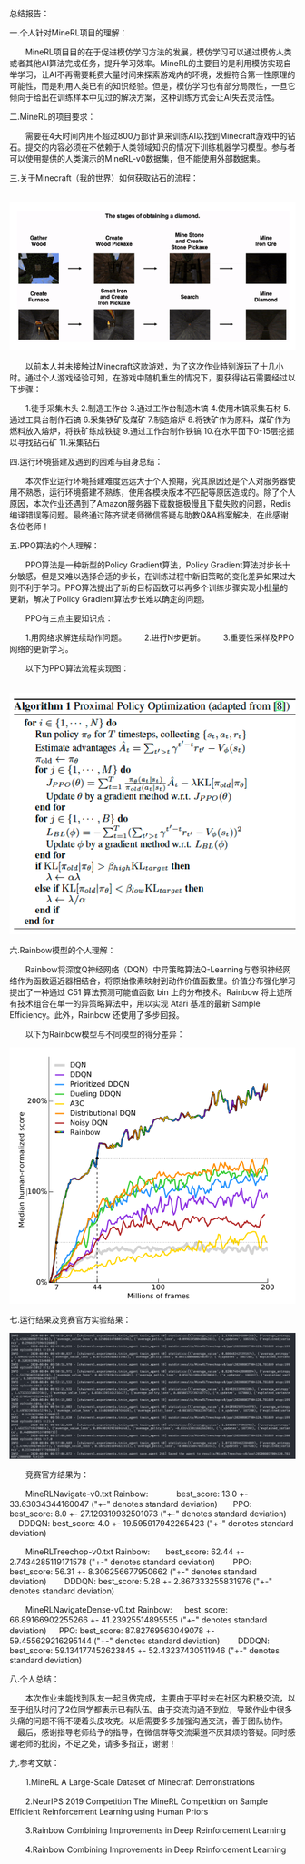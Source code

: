 总结报告：

一.个人针对MineRL项目的理解： 

　　MineRL项目目的在于促进模仿学习方法的发展，模仿学习可以通过模仿人类或者其他AI算法完成任务，提升学习效率。MineRL的主要目的是利用模仿实现自举学习，让AI不再需要耗费大量时间来探索游戏内的环境，发掘符合第一性原理的可能性，而是利用人类已有的知识经验。但是，模仿学习也有部分局限性，一旦它倾向于给出在训练样本中见过的解决方案，这种训练方式会让AI失去灵活性。


二.MineRL的项目要求：

　　需要在4天时间内用不超过800万部计算来训练AI以找到Minecraft游戏中的钻石。提交的内容必须在不依赖于人类领域知识的情况下训练机器学习模型。参与者可以使用提供的人类演示的MineRL-v0数据集，但不能使用外部数据集。


三.关于Minecraft（我的世界）如何获取钻石的流程：

　　　![Alt text](https://github.com/Kether-Jechidah/HW9/blob/master/%E7%90%86%E8%AE%BA%E5%85%AC%E5%BC%8F%E5%8F%8A%E7%AE%97%E6%B3%95%E6%B5%81%E7%A8%8B/%E5%AF%BB%E6%89%BE%E9%92%BB%E7%9F%B3%E6%B5%81%E7%A8%8B.png)
   
　　以前本人并未接触过Minecraft这款游戏，为了这次作业特别游玩了十几小时。通过个人游戏经验可知，在游戏中随机重生的情况下，要获得钻石需要经过以下步骤：　　　　
  
　　1.徒手采集木头
   2.制造工作台
   3.通过工作台制造木镐
   4.使用木镐采集石材
   5.通过工具台制作石镐
   6.采集铁矿及煤矿
   7.制造熔炉
   8.将铁矿作为原料，煤矿作为燃料放入熔炉，将铁矿练成铁锭
   9.通过工作台制作铁镐
   10.在水平面下0-15层挖掘以寻找钻石矿
   11.采集钻石


四.运行环境搭建及遇到的困难与自身总结：

　　本次作业运行环境搭建难度远远大于个人预期，究其原因还是个人对服务器使用不熟悉，运行环境搭建不熟练，使用各模块版本不匹配等原因造成的。除了个人原因，本次作业还遇到了Amazon服务器下载数据极慢且下载失败的问题，Redis编译错误等问题。最终通过陈齐斌老师微信答疑与助教Q&A档案解决，在此感谢各位老师！


五.PPO算法的个人理解：

　　PPO算法是一种新型的Policy Gradient算法，Policy Gradient算法对步长十分敏感，但是又难以选择合适的步长，在训练过程中新旧策略的变化差异如果过大则不利于学习。PPO算法提出了新的目标函数可以再多个训练步骤实现小批量的更新，解决了Policy Gradient算法步长难以确定的问题。
  
　　PPO有三点主要知识点：
      
　　1.用网络求解连续动作问题。
　　2.进行N步更新。
　　3.重要性采样及PPO网络的更新学习。       
  
　　以下为PPO算法流程实现图：
    
　　　![Alt text](https://github.com/Kether-Jechidah/HW9/blob/master/%E7%90%86%E8%AE%BA%E5%85%AC%E5%BC%8F%E5%8F%8A%E7%AE%97%E6%B3%95%E6%B5%81%E7%A8%8B/PPO%E7%AE%97%E6%B3%95%E6%B5%81%E7%A8%8B%E5%9B%BE.png)


六.Rainbow模型的个人理解：

　　Rainbow将深度Q神经网络（DQN）中异策略算法Q-Learning与卷积神经网络作为函数逼近器相结合，将原始像素映射到动作价值函数里。价值分布强化学习提出了一种通过 C51 算法预测可能值函数 bin 上的分布技术。Rainbow 将上述所有技术组合在单一的异策略算法中，用以实现 Atari 基准的最新 Sample Efficiency。此外，Rainbow 还使用了多步回报。 
    
　　以下为Rainbow模型与不同模型的得分差异：
    
![Alt text](https://github.com/Kether-Jechidah/HW9/blob/master/%E7%90%86%E8%AE%BA%E5%85%AC%E5%BC%8F%E5%8F%8A%E7%AE%97%E6%B3%95%E6%B5%81%E7%A8%8B/Rainbow%E7%AD%89%E6%A8%A1%E5%9E%8B%E5%BE%97%E5%88%86.png)


七.运行结果及竞赛官方实验结果：

![Alt text](https://github.com/Kether-Jechidah/HW9/blob/master/Result/PPO_Snapshot_Result.png)

　　竞赛官方结果为：
  
  　　MineRLNavigate-v0.txt Rainbow: 　
  　　best_score: 13.0 +- 33.63034344160047 ("+-" denotes standard deviation) 
      PPO: best_score: 8.0 +- 27.129319932501073 ("+-" denotes standard deviation) 
      DDDQN: best_score: 4.0 +- 19.595917942265423 ("+-" denotes standard deviation)

　　MineRLTreechop-v0.txt Rainbow:
      best_score: 62.44 +- 2.7434285119171578 ("+-" denotes standard deviation) 
      PPO: best_score: 56.31 +- 8.306256677950662 ("+-" denotes standard deviation) 
      DDDQN: best_score: 5.28 +- 2.867333255831976 ("+-" denotes standard deviation)

　　MineRLNavigateDense-v0.txt Rainbow: 　
      best_score: 66.89166902255266 +- 41.23925514895555 ("+-" denotes standard deviation)           　 
      PPO: best_score: 87.82769563049078 +- 59.455629216295144 ("+-" denotes standard deviation) 
      DDDQN: best_score: 59.134177452623845 +- 52.43237430511946 ("+-" denotes standard deviation)


八.个人总结：

　　本次作业未能找到队友一起且做完成，主要由于平时未在社区内积极交流，以至于组队时问了2位同学都表示已有队伍。由于交流沟通不到位，导致作业中很多头痛的问题不得不硬着头皮攻克。以后需要多多加强沟通交流，善于团队协作。
  　最后，感谢指导老师给予的指导，在微信群等交流渠道不厌其烦的答疑。同时感谢老师的批阅，不足之处，请多多指正，谢谢！


九.参考文献：

　　1.MineRL A Large-Scale Dataset of Minecraft Demonstrations
  
　　2.NeurIPS 2019 Competition The MineRL Competition on Sample Efficient Reinforcement Learning using Human Priors
   
　　3.Rainbow Combining Improvements in Deep Reinforcement Learning
   
　　4.Rainbow Combining Improvements in Deep Reinforcement Learning
